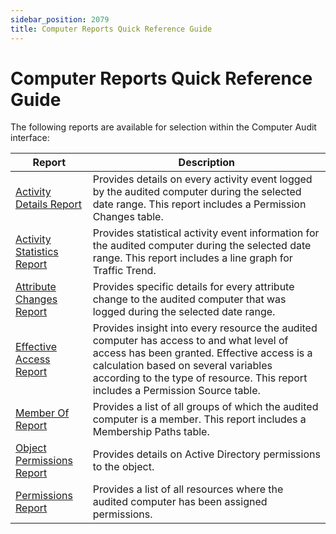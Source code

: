 ```yaml
---
sidebar_position: 2079
title: Computer Reports Quick Reference Guide
---
```


# Computer Reports Quick Reference Guide

The following reports are available for selection within the Computer Audit interface:

| Report | Description |
| --- | --- |
| [Activity Details Report](ActivityDetails "Activity Details Report") | Provides details on every activity event logged by the audited computer during the selected date range. This report includes a Permission Changes table. |
| [Activity Statistics Report](ActivityStatistics "Activity Statistics Report") | Provides statistical activity event information for the audited computer during the selected date range. This report includes a line graph for Traffic Trend. |
| [Attribute Changes Report](AttributeChanges "Attribute Changes Report") | Provides specific details for every attribute change to the audited computer that was logged during the selected date range. |
| [Effective Access Report](EffectiveAccess "Effective Access Report") | Provides insight into every resource the audited computer has access to and what level of access has been granted. Effective access is a calculation based on several variables according to the type of resource. This report includes a Permission Source table. |
| [Member Of Report](MemberOf "Member Of Report") | Provides a list of all groups of which the audited computer is a member. This report includes a Membership Paths table. |
| [Object Permissions Report](ObjectPermissions "Object Permissions Report") | Provides details on Active Directory permissions to the object. |
| [Permissions Report](Permissions "Permissions Report") | Provides a list of all resources where the audited computer has been assigned permissions. |